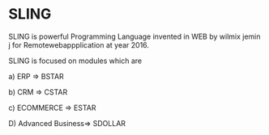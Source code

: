  SLING
========
SLING    is powerful  Programming Language invented    in  WEB  by  wilmix jemin  j for  Remotewebappplication at  year  2016.





SLING   is  focused   on modules  which  are


a)  ERP  => BSTAR

b)  CRM => CSTAR

c) ECOMMERCE => ESTAR

D)  Advanced Business=> SDOLLAR


